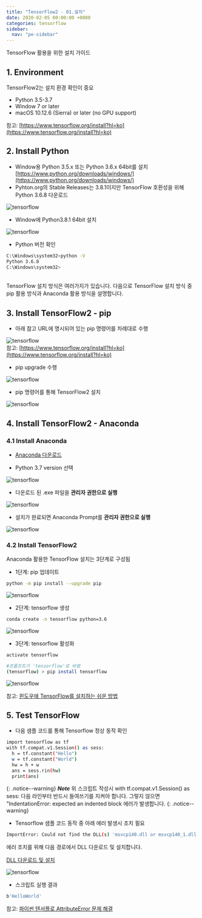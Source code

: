 ```yaml
---
title: "TensorFlow2 - 01.설치"
date: 2020-02-05 00:00:00 +0800
categories: tensorflow
sidebar:
  nav: "pe-sidebar"
---
```

TensorFlow 활용을 위한 설치 가이드

## 1. Environment
TensorFlow2는 설치 환경 확인이 중요
- Python 3.5-3.7
- Window 7 or later
- macOS 10.12.6 (Sierra) or later (no GPU support) <br>

참고: [https://www.tensorflow.org/install?hl=ko](https://www.tensorflow.org/install?hl=ko)

## 2. Install Python

- Window용 Python 3.5.x 또는 Python 3.6.x 64bit를 설치 [https://www.python.org/downloads/windows/](https://www.python.org/downloads/windows/)
- Pyhton.org의 Stable Releases는 3.8.1이지만 TensorFlow 호환성을 위해 Python 3.6.8 다운로드 <br>

![tensorflow](/assets/images/tensorflow002.png)

- Window에 Python3.8.1 64bit 설치

![tensorflow](/assets/images/tensorflow003.png)

- Python 버전 확인

```sh
C:\Windows\system32>python -V
Python 3.6.8
C:\Windows\system32>
```

<br>
TensorFlow 설치 방식은 여러가지가 있습니다. 다음으로 TensorFlow 설치 방식 중 pip 활용 방식과 Anaconda 활용 방식을
설명합니다.
<br>

## 3. Install TensorFlow2 - pip
- 아래 참고 URL에 명시되어 있는 pip 명령어를 차례대로 수행

![tensorflow](/assets/images/tensorflow007.png) <br>
참고: [https://www.tensorflow.org/install?hl=ko](https://www.tensorflow.org/install?hl=ko)

- pip upgrade 수행

![tensorflow](/assets/images/tensorflow005.png)

- pip 명령어를 통해 TensorFlow2 설치

![tensorflow](/assets/images/tensorflow006.png)

## 4. Install TensorFlow2 - Anaconda

### 4.1 Install Anaconda
- [Anaconda 다운로드](https://www.anaconda.com/distribution/)

- Python 3.7 version 선택

![tensorflow](/assets/images/tensorflow008.png)

- 다운로드 된 .exe 파일을 **관리자 권한으로 실행**

![tensorflow](/assets/images/tensorflow009.png)

- 설치가 완료되면 Anaconda Prompt를 **관리자 권한으로 실행**

![tensorflow](/assets/images/tensorflow010.png)

### 4.2 Install TensorFlow2

Anaconda 활용한 TensorFlow 설치는 3단계로 구성됨

- 1단계: pip 업데이트

```sh 
python -m pip install --upgrade pip
```

![tensorflow](/assets/images/tensorflow011.png)

- 2단계: tensorflow 생성

```sh 
conda create -n tensorflow python=3.6
```

![tensorflow](/assets/images/tensorflow012.png)

- 3단계: tensorflow 활성화

```sh
activate tensorflow

#프롬프트가 'tensorflow'로 바뀜
(tensorflow) > pip install tensorflow
```

![tensorflow](/assets/images/tensorflow013.png)

참고: [윈도우에 TensorFlow를 설치하는 쉬운 방법](https://brunch.co.kr/@mapthecity/15)

## 5. Test TensorFlow
- 다음 샘플 코드를 통해 Tensorflow 정상 동작 확인

```sh 
import tensorflow as tf
with tf.compat.v1.Session() as sess:
  h = tf.constant("Hello")
  w = tf.constant("World")
  hw = h + w
  ans = sess.rin(hw)
  print(ans)
```

{: .notice--warning}
***Note*** 위 스크립트 작성시 with tf.compat.v1.Session() as sess: 다음 라인부터 반드시
들여쓰기를 지켜야 합니다. 그렇지 않으면 "IndentationError: expected an indented block
에러가 발생합니다.
{: .notice--warning}


- Tensorflow 샘플 코드 동작 중 아래 에러 발생시 조치 필요

```sh
ImportError: Could not find the DLL(s) 'msvcp140.dll or msvcp140_1.dll' ...
```

에러 조치를 위해 다음 경로에서 DLL 다운로드 및 설치합니다. <br>

[DLL 다운로드 및 설치](https://support.microsoft.com/help/2977003/the-latest-supported-visual-c-downloads)

![tensorflow](/assets/images/tensorflow014.png)

- 스크립트 실행 결과

```sh 
b'HelloWorld'
```

참고: [파이썬 텐서플로 AttributeError 문제 해결](https://blog.naver.com/websearch/221763828445)